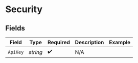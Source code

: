 # Security


## Fields

| Field              | Type               | Required           | Description        | Example            |
| ------------------ | ------------------ | ------------------ | ------------------ | ------------------ |
| `ApiKey`           | *string*           | :heavy_check_mark: | N/A                |                    |